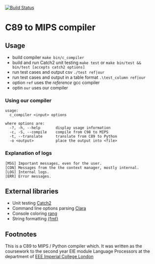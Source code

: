 [![Build Status](https://travis-ci.com/adamurban98/langproc-2018-cw-4b825dc642cb6eb9a060e54bf8d69288fbee4904.svg?token=qLnpjKRfRdRW4ZVxWv9Q&branch=master)](https://travis-ci.com/adamurban98/langproc-2018-cw-4b825dc642cb6eb9a060e54bf8d69288fbee4904)

C89 to MIPS compiler
==============================

Usage
------------------------------
- build compiler `make bin/c_compiler`
- build and run Catch2 unit testing `make test` or `make bin/test && bin/test [accepts catch2 options]`
- run test cases and output csv `./test ref|our`
- run test cases and output in a table format `.\test_column ref|our`
- option `ref` uses the _reference_ gcc compiler
- optin `our` uses our compiler

### Using our compiler
```
usage:
  c_compiler <input> options

where options are:
  -?, -h, --help       display usage information
  -c, -S, --compile    compile from C98 to MIPS
  -t, --translate      translate from C89 to Python
  -o <output>          place the output into <file>

```

### Explanation of logs
```
[MSG] Important messages, even for the user.
[CON] Messages from the the context manager, mostly internal.
[LOG] Internal logs.
[ERR] Error messages.
```

External libraries
---------------------
- Unit testing [Catch2](https://github.com/catchorg/Catch2)
- Command line options parsing [Clara](https://github.com/catchorg/Clara)
- Console coloring [rang](https://github.com/agauniyal/rang)
- String formatting [{fmt}](https://github.com/fmtlib/fmt)

Footnotes
--------------------
This is a C89 to MIPS / Python compiler which. It was written as the coursework to the second year EIE module Language Processors at the department of [EEE Imperial College London](https://www.imperial.ac.uk/electrical-engineering) 